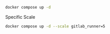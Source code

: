 
```bash
docker compose up -d
```


Specific Scale
```bash
docker compose up -d --scale gitlab_runner=5
```